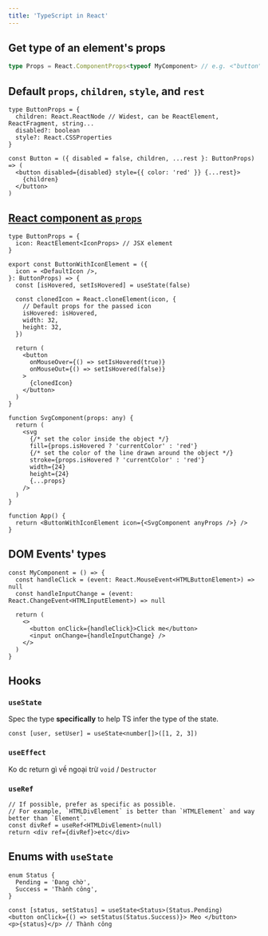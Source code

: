 ```yaml
---
title: 'TypeScript in React'
---
```


## Get type of an element's props

```ts
type Props = React.ComponentProps<typeof MyComponent> // e.g. <"button">
```

## Default `props`, `children`, `style`, and `rest`

```tsx
type ButtonProps = {
  children: React.ReactNode // Widest, can be ReactElement, ReactFragment, string...
  disabled?: boolean
  style?: React.CSSProperties
}

const Button = ({ disabled = false, children, ...rest }: ButtonProps) => (
  <button disabled={disabled} style={{ color: 'red' }} {...rest}>
    {children}
  </button>
)
```

## [React component as `props`](https://codesandbox.io/p/sandbox/react-component-as-prop-icon-l6y3p8?file=/src/App.tsx:16,18)

```tsx
type ButtonProps = {
  icon: ReactElement<IconProps> // JSX element
}

export const ButtonWithIconElement = ({
  icon = <DefaultIcon />,
}: ButtonProps) => {
  const [isHovered, setIsHovered] = useState(false)

  const clonedIcon = React.cloneElement(icon, {
    // Default props for the passed icon
    isHovered: isHovered,
    width: 32,
    height: 32,
  })

  return (
    <button
      onMouseOver={() => setIsHovered(true)}
      onMouseOut={() => setIsHovered(false)}
    >
      {clonedIcon}
    </button>
  )
}

function SvgComponent(props: any) {
  return (
    <svg
      {/* set the color inside the object */}
      fill={props.isHovered ? 'currentColor' : 'red'}
      {/* set the color of the line drawn around the object */}
      stroke={props.isHovered ? 'currentColor' : 'red'}
      width={24}
      height={24}
      {...props}
    />
  )
}

function App() {
  return <ButtonWithIconElement icon={<SvgComponent anyProps />} />
}
```

## DOM Events' types

```tsx
const MyComponent = () => {
  const handleClick = (event: React.MouseEvent<HTMLButtonElement>) => null
  const handleInputChange = (event: React.ChangeEvent<HTMLInputElement>) => null

  return (
    <>
      <button onClick={handleClick}>Click me</button>
      <input onChange={handleInputChange} />
    </>
  )
}
```

## Hooks

### `useState`

Spec the type **specifically** to help TS infer the type of the state.

```tsx
const [user, setUser] = useState<number[]>([1, 2, 3])
```

### `useEffect`

Ko dc return gì về ngoại trừ `void` / `Destructor`

### `useRef`

```tsx
// If possible, prefer as specific as possible.
// For example, `HTMLDivElement` is better than `HTMLElement` and way better than `Element`.
const divRef = useRef<HTMLDivElement>(null)
return <div ref={divRef}>etc</div>
```

## Enums with `useState`

```tsx
enum Status {
  Pending = 'Đang chờ',
  Success = 'Thành công',
}

const [status, setStatus] = useState<Status>(Status.Pending)
<button onClick={() => setStatus(Status.Success)}> Meo </button>
<p>{status}</p> // Thành công
```
